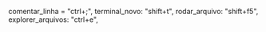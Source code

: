 comentar_linha = "ctrl+;", terminal_novo: "shift+t", rodar_arquivo: "shift+f5",
explorer_arquivos: "ctrl+e",
